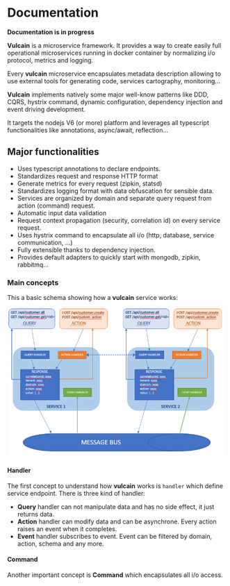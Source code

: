 # Documentation

**Documentation is in progress**

**Vulcain** is a microservice framework. It provides a way to create easily full operational microservices running in docker container by normalizing i/o protocol, metrics and logging.

Every **vulcain** microservice encapsulates metadata description allowing to use external tools for generating code, services cartography, monitoring...

**Vulcain** implements natively some major well-know patterns like DDD, CQRS, hystrix command, dynamic configuration, dependency injection and event driving development.

It targets the nodejs V6 (or more) platform and leverages all typescript functionalities like annotations, async/await, reflection...

## Major functionalities

- Uses typescript annotations to declare endpoints.
- Standardizes request and response HTTP format
- Generate metrics for every request (zipkin, statsd)
- Standardizes logging format with data obfuscation for sensible data.
- Services are organized by domain and separate query request from action (command) request.
- Automatic input data validation
- Request context propagation (security, correlation id) on every service request.
- Uses hystrix command to encapsulate all i/o (http, database, service communication, ...)
- Fully extensible thanks to dependency injection.
- Provides default adapters to quickly start with mongodb, zipkin, rabbitmq...

### Main concepts

This a basic schema showing how a **vulcain** service works:

<img src="../images/vulcainjs-schema.png" width="500px">

#### Handler

The first concept to understand how **vulcain** works is ```handler``` which define service endpoint. There is three kind of handler:

- **Query** handler can not manipulate data and has no side effect, it just returns data.
- **Action** handler can modify data and can be asynchrone. Every action raises an event when it completes.
- **Event** handler subscribes to event. Event can be filtered by domain, action, schema and any more.

#### Command

Another important concept is **Command** which encapsulates all i/o access. 

